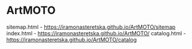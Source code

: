 # ArtMOTO
sitemap.html - https://iramonasteretska.github.io/ArtMOTO/sitemap
index.html - https://iramonasteretska.github.io/ArtMOTO/
catalog.html - https://iramonasteretska.github.io/ArtMOTO/catalog
